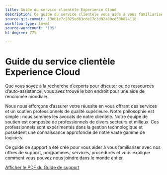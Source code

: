 ```yaml
---
title: Guide du service clientèle Experience Cloud
description: Ce guide du service clientèle vous aide à vous familiariser avec nos offres de support, nos programmes, service, procédures Experience Cloud et vous explique comment vous pouvez nous joindre dans le monde entier.
source-git-commit: 13eb1e7c2025ed83cde17c3d02a80cd50b824118
workflow-type: tm+mt
source-wordcount: '135'
ht-degree: 77%

---
```


# Guide du service clientèle Experience Cloud

Que vous soyez à la recherche d’experts pour discuter ou de ressources d’auto-assistance, vous avez trouvé le bon endroit pour une aide de renommée mondiale.

Nous nous efforçons d’assurer votre réussite en vous offrant des services et un soutien professionnels de qualité supérieure. Notre philosophie est simple : nous sommes les avocats de notre clientèle. Notre équipe de soutien est composée de professionnels de divers secteurs et milieux. Ces professionnels sont expérimentés dans la gestion technologique et possèdent une connaissance approfondie de notre vaste gamme de logiciels.

Ce guide de support a été créé pour vous aider à vous familiariser avec nos offres de support, programmes, services, procédures et vous explique comment vous pouvez nous joindre dans le monde entier.

[Afficher le PDF du Guide de support](assets/ExperienceCloudCustomerSupportGuide.pdf)
